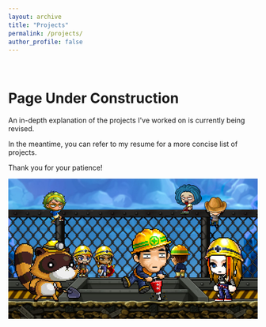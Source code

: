```yaml
---
layout: archive
title: "Projects"
permalink: /projects/
author_profile: false
---
```


<br />Page Under Construction
======
An in-depth explanation of the projects I've worked on is currently being revised.

In the meantime, you can refer to my resume for a more concise list of projects.

Thank you for your patience!



![](/images/Construction.jpg)
